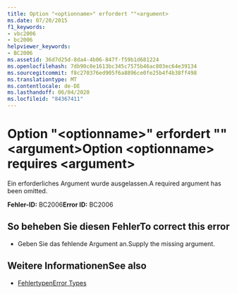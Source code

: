 ```yaml
---
title: Option "<optionname>" erfordert ""<argument>
ms.date: 07/20/2015
f1_keywords:
- vbc2006
- bc2006
helpviewer_keywords:
- BC2006
ms.assetid: 36d7d25d-8da4-4b06-847f-f59b1d681224
ms.openlocfilehash: 7db90c8e1613bc345c7575b46ac803ec64e39134
ms.sourcegitcommit: f8c270376ed905f6a8896ce0fe25b4f4b38ff498
ms.translationtype: MT
ms.contentlocale: de-DE
ms.lasthandoff: 06/04/2020
ms.locfileid: "84367411"
---
```

# <a name="option-optionname-requires-argument"></a><span data-ttu-id="7064d-102">Option "\<optionname>" erfordert ""\<argument></span><span class="sxs-lookup"><span data-stu-id="7064d-102">Option \<optionname> requires \<argument></span></span>
<span data-ttu-id="7064d-103">Ein erforderliches Argument wurde ausgelassen.</span><span class="sxs-lookup"><span data-stu-id="7064d-103">A required argument has been omitted.</span></span>  
  
 <span data-ttu-id="7064d-104">**Fehler-ID:** BC2006</span><span class="sxs-lookup"><span data-stu-id="7064d-104">**Error ID:** BC2006</span></span>  
  
## <a name="to-correct-this-error"></a><span data-ttu-id="7064d-105">So beheben Sie diesen Fehler</span><span class="sxs-lookup"><span data-stu-id="7064d-105">To correct this error</span></span>  
  
- <span data-ttu-id="7064d-106">Geben Sie das fehlende Argument an.</span><span class="sxs-lookup"><span data-stu-id="7064d-106">Supply the missing argument.</span></span>  
  
## <a name="see-also"></a><span data-ttu-id="7064d-107">Weitere Informationen</span><span class="sxs-lookup"><span data-stu-id="7064d-107">See also</span></span>

- [<span data-ttu-id="7064d-108">Fehlertypen</span><span class="sxs-lookup"><span data-stu-id="7064d-108">Error Types</span></span>](../programming-guide/language-features/error-types.md)
